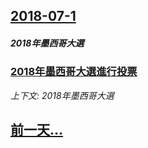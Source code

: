 ## [2018-07-1](/zh/news/2018/07/1/index.md)

##### 2018年墨西哥大選
### [2018年墨西哥大選進行投票 ](/zh/news/2018/07/1/2018年墨西哥大選進行投票.md)
_上下文: 2018年墨西哥大選_

## [前一天...](/zh/news/2018/06/28/index.md)

